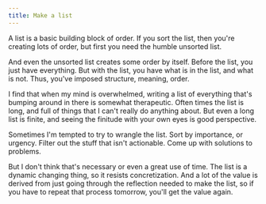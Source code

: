 ```yaml
---
title: Make a list
---
```

A list is a basic building block of order. If you sort the list, then you're creating lots of order, but first you need the humble unsorted list.

And even the unsorted list creates some order by itself. Before the list, you just have everything. But with the list, you have what is in the list, and what is not. Thus, you've imposed structure, meaning, order. 

I find that when my mind is overwhelmed, writing a list of everything that's bumping around in there is somewhat therapeutic. Often times the list is long, and full of things that I can't really do anything about. But even a long list is finite, and seeing the finitude with your own eyes is good perspective.

Sometimes I'm tempted to try to wrangle the list. Sort by importance, or urgency. Filter out the stuff that isn't actionable. Come up with solutions to problems. 

But I don't think that's necessary or even a great use of time. The list is a dynamic changing thing, so it resists concretization. And a lot of the value is derived from just going through the reflection needed to make the list, so if you have to repeat that process tomorrow, you'll get the value again.